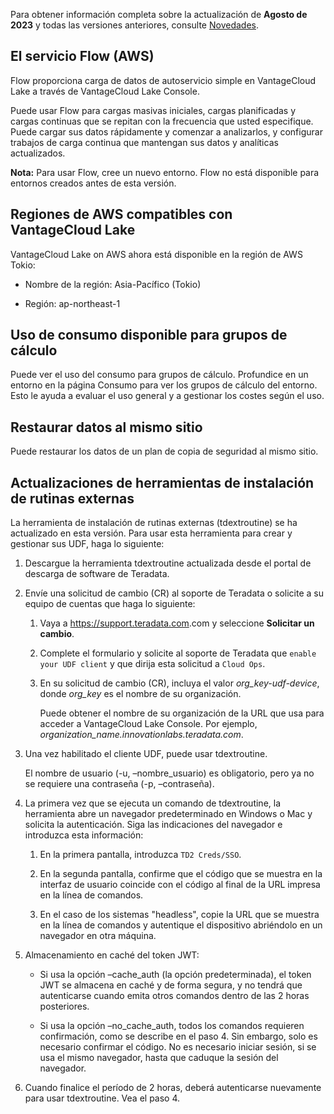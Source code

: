 Para obtener información completa sobre la actualización de **Agosto de 2023** y todas las versiones anteriores, consulte [Novedades](https://docs.teradata.com/access/sources/dita/topic?dita:mapPath=phg1621910019905.ditamap&dita:ditavalPath=pny1626732985837.ditaval&dita:topicPath=lpz1632246643646.dita).

El servicio Flow (AWS)
----------------------

Flow proporciona carga de datos de autoservicio simple en VantageCloud Lake a través de VantageCloud Lake Console.

Puede usar Flow para cargas masivas iniciales, cargas planificadas y cargas continuas que se repitan con la frecuencia que usted especifique. Puede cargar sus datos rápidamente y comenzar a analizarlos, y configurar trabajos de carga continua que mantengan sus datos y analíticas actualizados.

**Nota:** Para usar Flow, cree un nuevo entorno. Flow no está disponible para entornos creados antes de esta versión.

Regiones de AWS compatibles con VantageCloud Lake
-------------------------------------------------

VantageCloud Lake on AWS ahora está disponible en la región de AWS Tokio:

-   Nombre de la región: Asia-Pacífico (Tokio)

-   Región: ap-northeast-1

Uso de consumo disponible para grupos de cálculo
------------------------------------------------

Puede ver el uso del consumo para grupos de cálculo. Profundice en un entorno en la página Consumo para ver los grupos de cálculo del entorno. Esto le ayuda a evaluar el uso general y a gestionar los costes según el uso.

Restaurar datos al mismo sitio
------------------------------

Puede restaurar los datos de un plan de copia de seguridad al mismo sitio.

Actualizaciones de herramientas de instalación de rutinas externas
------------------------------------------------------------------

La herramienta de instalación de rutinas externas (tdextroutine) se ha actualizado en esta versión. Para usar esta herramienta para crear y gestionar sus UDF, haga lo siguiente:

1.  Descargue la herramienta tdextroutine actualizada desde el portal de descarga de software de Teradata.

2.  Envíe una solicitud de cambio (CR) al soporte de Teradata o solicite a su equipo de cuentas que haga lo siguiente:

    1.  Vaya a <https://support.teradata.com>.com y seleccione **Solicitar un cambio**.

    2.  Complete el formulario y solicite al soporte de Teradata que `enable your UDF client` y que dirija esta solicitud a `Cloud Ops`.

    3.  En su solicitud de cambio (CR), incluya el valor *org\_key-udf-device*, donde *org\_key* es el nombre de su organización.

        Puede obtener el nombre de su organización de la URL que usa para acceder a VantageCloud Lake Console. Por ejemplo, *organization\_name.innovationlabs.teradata.com*.

3.  Una vez habilitado el cliente UDF, puede usar tdextroutine.

    El nombre de usuario (-u, –nombre\_usuario) es obligatorio, pero ya no se requiere una contraseña (-p, –contraseña).

4.  La primera vez que se ejecuta un comando de tdextroutine, la herramienta abre un navegador predeterminado en Windows o Mac y solicita la autenticación. Siga las indicaciones del navegador e introduzca esta información:

    1.  En la primera pantalla, introduzca `TD2 Creds/SSO`.

    2.  En la segunda pantalla, confirme que el código que se muestra en la interfaz de usuario coincide con el código al final de la URL impresa en la línea de comandos.

    3.  En el caso de los sistemas "headless", copie la URL que se muestra en la línea de comandos y autentique el dispositivo abriéndolo en un navegador en otra máquina.

5.  Almacenamiento en caché del token JWT:

    -   Si usa la opción –cache\_auth (la opción predeterminada), el token JWT se almacena en caché y de forma segura, y no tendrá que autenticarse cuando emita otros comandos dentro de las 2 horas posteriores.

    -   Si usa la opción –no\_cache\_auth, todos los comandos requieren confirmación, como se describe en el paso 4. Sin embargo, solo es necesario confirmar el código. No es necesario iniciar sesión, si se usa el mismo navegador, hasta que caduque la sesión del navegador.

6.  Cuando finalice el período de 2 horas, deberá autenticarse nuevamente para usar tdextroutine. Vea el paso 4.
